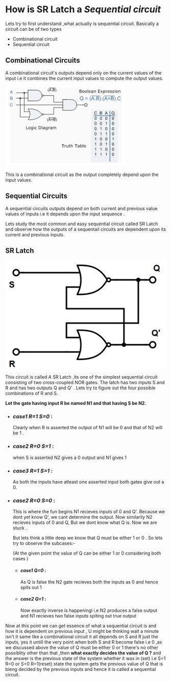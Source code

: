 # How is SR Latch a *Sequential circuit*

Lets try to first understand ,what actually is sequential circuit. Basically a circuit can be of two types 

* Combinational circuit
* Sequential circuit

## Combinational Circuits

A combinational circuit's outputs depend only on the current values of the input i.e it combines the current input values to compute the output values.

![Image of Combinational circuit](images/combinational_circuit.jpg)

This is a combinational circuit as the output completely depend upon the input values.

## Sequential Circuits

A sequential circuits outputs depend on both current and previous value values of inputs i.e it depends upon the input sequence .

Lets study the most common and easy sequential circuit called SR Latch and observe how the outputs of a sequentail circuits are dependent upon its current and previous inputs.

## SR Latch

![Image of Combinational circuit](images/SR_latch.jpg)

This circuit is called A SR Latch ,its one of the simplest sequential circuit consisting of two cross-coupled NOR gates. The latch has two inputs S and R and has two outputs Q and Q' . Lets try to figure out the four possible combinations of R and S. 

**Let the gate having  input R be named N1 and that having S be N2.**

* ### *case1 R=1 S=0* :

    Clearly when R is asserted the output of N1 will be 0 and that of N2 will be 1 .

* ### *case2 R=0 S=1* :

    when S is asserted  N2 gives a 0 output and N1 gives 1

* ### *case3 R=1 S=1* :

    As both the inputs have atleast one asserted input both gates give out a 0.

* ### *case2 R=0 S=0* :

    This is where the fun begins N1 recieves inputs of 0 and Q'. Because we dont yet know Q', we cant determine the output. Now similarily N2 recieves inputs of 0 and Q, But we dont know what Q is. Now we are stuck .

    But lets think a little deep we know that Q must be either 1 or 0 . So lets try to observe the subcases:-

    (At the given point the value of Q can be either 1 or 0 considering both cases )

    * #### *case1 Q=0* :
        As Q is false the N2 gate recieves both the inputs as 0 and hence spits out 1 

    * #### *case2 Q=1* :
         Now exactly inverse is happeningi i.e  N2 produces a false output and N1 recieves two false inputs spiting out true output

Now at this point we can get essence of what a sequential circuit is and how it is dependent on previous input , U might be thinking wait a minute isn't it same like a combinational circuit it all depends on S and R just the inputs, yes it untill the very point when both S and R become false i.e 0 ,as we discussed above the value of Q must be either 0 or 1 there's no other possiblity other than that ,then **what exactly decides the value of Q ?** and the answer is the previous state of the system whether it was in (set) i.e S=1 R=0 or S=0 R=1(reset) state the system gets the previous value of Q that is bieng decided by the previous inputs and hence it is called a sequential circuit.



